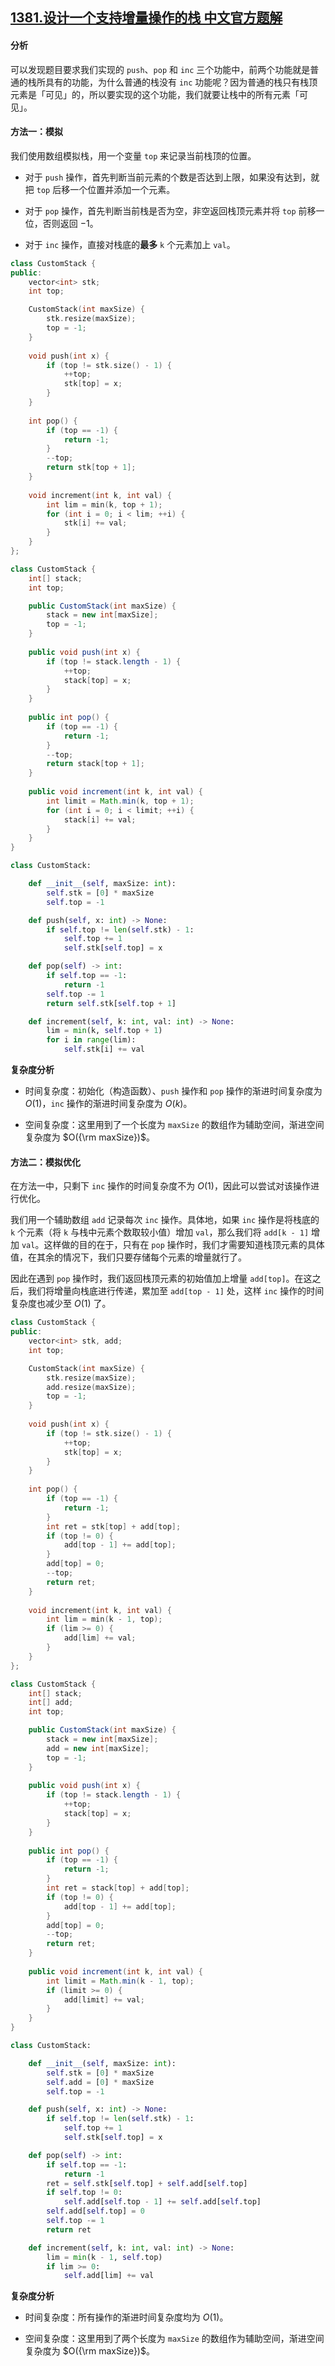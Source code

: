 ## [1381.设计一个支持增量操作的栈 中文官方题解](https://leetcode.cn/problems/design-a-stack-with-increment-operation/solutions/100000/she-ji-yi-ge-zhi-chi-zeng-liang-cao-zuo-de-zhan-by)

#### 分析

可以发现题目要求我们实现的 `push`、`pop` 和 `inc` 三个功能中，前两个功能就是普通的栈所具有的功能，为什么普通的栈没有 `inc` 功能呢？因为普通的栈只有栈顶元素是「可见」的，所以要实现的这个功能，我们就要让栈中的所有元素「可见」。

#### 方法一：模拟

我们使用数组模拟栈，用一个变量 `top` 来记录当前栈顶的位置。

- 对于 `push` 操作，首先判断当前元素的个数是否达到上限，如果没有达到，就把 `top` 后移一个位置并添加一个元素。

- 对于 `pop` 操作，首先判断当前栈是否为空，非空返回栈顶元素并将 `top` 前移一位，否则返回 $-1$。

- 对于 `inc` 操作，直接对栈底的**最多** `k` 个元素加上 `val`。

```C++ [sol1-C++]
class CustomStack {
public:
    vector<int> stk;
    int top;

    CustomStack(int maxSize) {
        stk.resize(maxSize);
        top = -1;
    }
    
    void push(int x) {
        if (top != stk.size() - 1) {
            ++top;
            stk[top] = x;
        }
    }
    
    int pop() {
        if (top == -1) {
            return -1;
        }
        --top;
        return stk[top + 1];
    }
    
    void increment(int k, int val) {
        int lim = min(k, top + 1);
        for (int i = 0; i < lim; ++i) {
            stk[i] += val;
        }
    }
};
```

```Java [sol1-Java]
class CustomStack {
    int[] stack;
    int top;

    public CustomStack(int maxSize) {
        stack = new int[maxSize];
        top = -1;
    }
    
    public void push(int x) {
        if (top != stack.length - 1) {
            ++top;
            stack[top] = x;
        }
    }
    
    public int pop() {
        if (top == -1) {
            return -1;
        }
        --top;
        return stack[top + 1];
    }
    
    public void increment(int k, int val) {
        int limit = Math.min(k, top + 1);
        for (int i = 0; i < limit; ++i) {
            stack[i] += val;
        }
    }
}
```

```Python [sol1-Python3]
class CustomStack:

    def __init__(self, maxSize: int):
        self.stk = [0] * maxSize
        self.top = -1

    def push(self, x: int) -> None:
        if self.top != len(self.stk) - 1:
            self.top += 1
            self.stk[self.top] = x

    def pop(self) -> int:
        if self.top == -1:
            return -1
        self.top -= 1
        return self.stk[self.top + 1]

    def increment(self, k: int, val: int) -> None:
        lim = min(k, self.top + 1)
        for i in range(lim):
            self.stk[i] += val
```

**复杂度分析**

- 时间复杂度：初始化（构造函数）、`push` 操作和 `pop` 操作的渐进时间复杂度为 $O(1)$，`inc` 操作的渐进时间复杂度为 $O(k)$。

- 空间复杂度：这里用到了一个长度为 `maxSize` 的数组作为辅助空间，渐进空间复杂度为 $O({\rm maxSize})$。

#### 方法二：模拟优化

在方法一中，只剩下 `inc` 操作的时间复杂度不为 $O(1)$，因此可以尝试对该操作进行优化。

我们用一个辅助数组 `add` 记录每次 `inc` 操作。具体地，如果 `inc` 操作是将栈底的 `k` 个元素（将 `k` 与栈中元素个数取较小值）增加 `val`，那么我们将 `add[k - 1]` 增加 `val`。这样做的目的在于，只有在 `pop` 操作时，我们才需要知道栈顶元素的具体值，在其余的情况下，我们只要存储每个元素的增量就行了。

因此在遇到 `pop` 操作时，我们返回栈顶元素的初始值加上增量 `add[top]`。在这之后，我们将增量向栈底进行传递，累加至 `add[top - 1]` 处，这样 `inc` 操作的时间复杂度也减少至 $O(1)$ 了。

```C++ [sol2-C++]
class CustomStack {
public:
    vector<int> stk, add;
    int top;

    CustomStack(int maxSize) {
        stk.resize(maxSize);
        add.resize(maxSize);
        top = -1;
    }
    
    void push(int x) {
        if (top != stk.size() - 1) {
            ++top;
            stk[top] = x;
        }
    }
    
    int pop() {
        if (top == -1) {
            return -1;
        }
        int ret = stk[top] + add[top];
        if (top != 0) {
            add[top - 1] += add[top];
        }
        add[top] = 0;
        --top;
        return ret;
    }
    
    void increment(int k, int val) {
        int lim = min(k - 1, top);
        if (lim >= 0) {
            add[lim] += val;
        }
    }
};
```

```Java [sol2-Java]
class CustomStack {
    int[] stack;
    int[] add;
    int top;

    public CustomStack(int maxSize) {
        stack = new int[maxSize];
        add = new int[maxSize];
        top = -1;
    }
    
    public void push(int x) {
        if (top != stack.length - 1) {
            ++top;
            stack[top] = x;
        }
    }
    
    public int pop() {
        if (top == -1) {
            return -1;
        }
        int ret = stack[top] + add[top];
        if (top != 0) {
            add[top - 1] += add[top];
        }
        add[top] = 0;
        --top;
        return ret;
    }
    
    public void increment(int k, int val) {
        int limit = Math.min(k - 1, top);
        if (limit >= 0) {
            add[limit] += val;
        }
    }
}
```

```Python [sol2-Python3]
class CustomStack:

    def __init__(self, maxSize: int):
        self.stk = [0] * maxSize
        self.add = [0] * maxSize
        self.top = -1

    def push(self, x: int) -> None:
        if self.top != len(self.stk) - 1:
            self.top += 1
            self.stk[self.top] = x

    def pop(self) -> int:
        if self.top == -1:
            return -1
        ret = self.stk[self.top] + self.add[self.top]
        if self.top != 0:
            self.add[self.top - 1] += self.add[self.top]
        self.add[self.top] = 0
        self.top -= 1
        return ret

    def increment(self, k: int, val: int) -> None:
        lim = min(k - 1, self.top)
        if lim >= 0:
            self.add[lim] += val
```

**复杂度分析**

- 时间复杂度：所有操作的渐进时间复杂度均为 $O(1)$。

- 空间复杂度：这里用到了两个长度为 `maxSize` 的数组作为辅助空间，渐进空间复杂度为 $O({\rm maxSize})$。